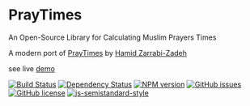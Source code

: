 # PrayTimes
An Open-Source Library for Calculating Muslim Prayers Times

A modern port of [PrayTimes](http://praytimes.org/wiki/Code) by [Hamid Zarrabi-Zadeh](http://zarrabi.info)

see live [demo](https://praytimes.brothersincode.ir)

[![Build Status](https://img.shields.io/travis/brothersincode/praytimes/master.svg?style=flat-square)](https://travis-ci.org/brothersincode/praytimes)
[![Dependency Status](https://img.shields.io/david/brothersincode/praytimes.svg?style=flat-square)](https://david-dm.org/brothersincode/praytimes)
[![NPM version](https://img.shields.io/npm/v/praytimes.svg?style=flat-square)](https://www.npmjs.com/package/praytimes)
[![GitHub issues](https://img.shields.io/github/issues/brothersincode/praytimes.svg?style=flat-square)](https://github.com/brothersincode/praytimes/issues)
[![GitHub license](https://img.shields.io/badge/license-GNU%20LGPL%20v3.0-blue.svg?style=flat-square)](https://raw.githubusercontent.com/brothersincode/praytimes/master/LICENSE)
[![js-semistandard-style](https://img.shields.io/badge/code%20style-semistandard-brightgreen.svg?style=flat-square)](https://github.com/Flet/semistandard)
